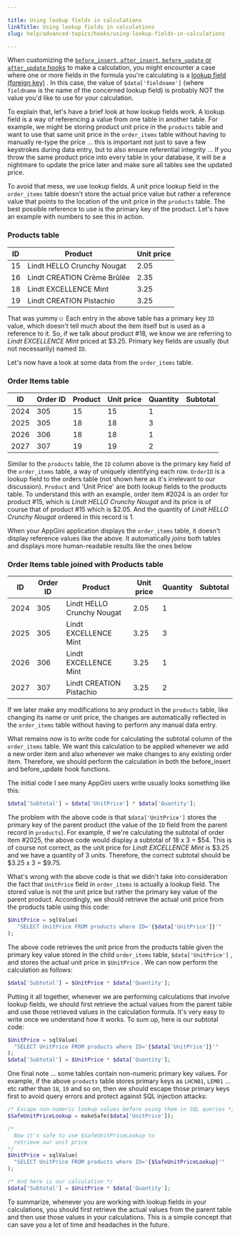 ```yaml
---

title: Using lookup fields in calculations
linkTitle: Using lookup fields in calculations
slug: help/advanced-topics/hooks/using-lookup-fields-in-calculations

---
```


When customizing the [`before_insert`, `after_insert`, `before_update` or
`after_update`
hooks](/appgini/help/advanced-topics/hooks/table-specific-hooks) to make
a calculation, you might encounter a case where one or more fields in
the formula you're calculating is a [lookup field (foreign
key)](/appgini/help/working-with-projects/understanding-lookup-fields) .
In this case, the value of `$data['fieldname']` (where `fieldname`
is the name of the concerned lookup field) is probably NOT the value
you'd like to use for your calculation.

To explain that, let's have a brief look at how lookup fields work. A
lookup field is a way of referencing a value from one table in another
table. For example, we might be storing product unit price in the
`products` table and want to use that same unit price in the
`order_items` table without having to manually re-type the price ...
this is important not just to save a few keystrokes during data entry,
but to also ensure referential integrity ... If you throw the same
product price into every table in your database, it will be a nightmare
to update the price later and make sure all tables see the updated
price.

To avoid that mess, we use lookup fields. A unit price lookup field in
the `order_items` table doesn't store the actual price value but
rather a reference value that points to the location of the unit price
in the `products` table. The best possible reference to use is the
primary key of the product. Let's have an example with numbers to see
this in action.

### Products table

 | ID   | Product                       | Unit price   |
 | ---- | ----------------------------- | ------------ |
 | 15   | Lindt HELLO Crunchy Nougat    | 2.05         |
 | 16   | Lindt CREATION Crème Brûlée   | 2.35         |
 | 18   | Lindt EXCELLENCE Mint         | 3.25         |
 | 19   | Lindt CREATION Pistachio      | 3.25         |

That was yummy☺ Each entry in the above table has a primary key `ID`
value, which doesn't tell much about the item itself but is used as a
reference to it. So, if we talk about product #18, we know we are
referring to *Lindt EXCELLENCE Mint* priced at $3.25. Primary key
fields are usually (but not necessarily) named `ID`.

Let's now have a look at some data from the `order_items` table.

### Order Items table

  | ID   | Order ID | Product | Unit price | Quantity | Subtotal |
  | ---- | -------- | ------- | ---------- | -------- | -------- |
  | 2024 | 305      | 15      | 15         | 1        |          |
  | 2025 | 305      | 18      | 18         | 3        |          |
  | 2026 | 306      | 18      | 18         | 1        |          |
  | 2027 | 307      | 19      | 19         | 2        |          |

Similar to the `products` table, the `ID` column above is the
primary key field of the `order_items` table, a way of uniquely
identifying each row. `OrderID` is a lookup field to the orders table
(not shown here as it's irrelevant to our discussion). `Product` and
'Unit Price' are both lookup fields to the products table. To
understand this with an example, order item #2024 is an order for
product #15, which is *Lindt HELLO Crunchy Nougat* and its price is of
course that of product #15 which is $2.05. And the quantity of *Lindt
HELLO Crunchy Nougat* ordered in this record is 1.

When your AppGini application displays the `order_items` table, it
doesn't display reference values like the above. It automatically
*joins* both tables and displays more human-readable results like the
ones below

### Order Items table joined with Products table

  | ID   | Order ID | Product                      | Unit price   | Quantity | Subtotal |
  | ---- | -------- | ---------------------------- | ------------ | -------- | -------- |
  | 2024 | 305      | Lindt HELLO Crunchy Nougat   | 2.05         | 1        |          |
  | 2025 | 305      | Lindt EXCELLENCE Mint        | 3.25         | 3        |          |
  | 2026 | 306      | Lindt EXCELLENCE Mint        | 3.25         | 1        |          |
  | 2027 | 307      | Lindt CREATION Pistachio     | 3.25         | 2        |          |

If we later make any modifications to any product in the `products`
table, like changing its name or unit price, the changes are
automatically reflected in the `order_items` table without having to
perform any manual data entry.

What remains now is to write code for calculating the subtotal column of
the `order_items` table. We want this calculation to be applied
whenever we add a new order item and also whenever we make changes to
any existing order item. Therefore, we should perform the calculation in
both the before_insert and before_update hook functions.

The initial code I see many AppGini users write usually looks something
like this:

```php
$data['Subtotal'] = $data['UnitPrice'] * $data['Quantity'];
```

The problem with the above code is that `$data['UnitPrice']`
stores the primary key of the parent product (the value of the `ID`
field from the parent record in `products`). For example, if we're
calculating the subtotal of order item #2025, the above code would
display a subtotal of 18 x 3 = $54. This is of course not correct, as
the unit price for *Lindt EXCELLENCE Mint* is $3.25 and we have a
quantity of 3 units. Therefore, the correct subtotal should be $3.25 x
3 = $9.75.

What's wrong with the above code is that we didn't take into
consideration the fact that `UnitPrice` field in `order_items` is
actually a lookup field. The stored value is not the unit price but
rather the primary key value of the parent product. Accordingly, we
should retrieve the actual unit price from the products table using this
code:

```php
$UnitPrice = sqlValue(
   "SELECT UnitPrice FROM products where ID='{$data['UnitPrice']}'"
); 
```

The above code retrieves the unit price from the products table given
the primary key value stored in the child `order_items` table,
`$data['UnitPrice']` , and stores the actual unit price in
`$UnitPrice` . We can now perform the calculation as follows:

```php
$data['Subtotal'] = $UnitPrice * $data['Quantity'];
```

Putting it all together, whenever we are performing calculations that
involve lookup fields, we should first retrieve the actual values from
the parent table and use those retrieved values in the calculation
formula. It's very easy to write once we understand how it works. To
sum up, here is our subtotal code:

```php
$UnitPrice = sqlValue(
  "SELECT UnitPrice FROM products where ID='{$data['UnitPrice']}'"
);
$data['Subtotal'] = $UnitPrice * $data['Quantity'];
```

One final note ... some tables contain non-numeric primary key values.
For example, if the above `products` table stores primary keys as
`LHCN01`, `LEM01` ... etc rather than `18`, `19` and so on,
then we should escape those primary keys first to avoid query errors and 
protect against SQL injection attacks:

```php
/* Escape non-numeric lookup values before using them in SQL queries */
$SafeUnitPriceLookup = makeSafe($data['UnitPrice']);

/*
  Now it's safe to use $SafeUnitPriceLookup to
  retrieve our unit price
*/
$UnitPrice = sqlValue(
  "SELECT UnitPrice FROM products where ID='{$SafeUnitPriceLookup}'"
);

/* And here is our calculation */
$data['Subtotal'] = $UnitPrice * $data['Quantity'];
```

To summarize, whenever you are working with lookup fields in your
calculations, you should first retrieve the actual values from the parent
table and then use those values in your calculations. This is a simple
concept that can save you a lot of time and headaches in the future.
